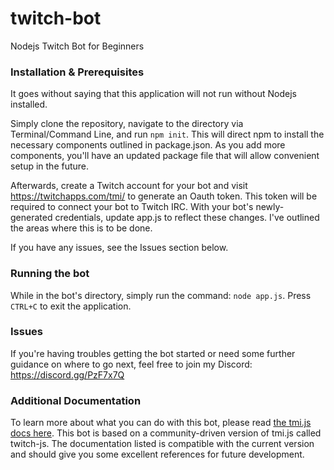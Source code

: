# twitch-bot
Nodejs Twitch Bot for Beginners

### Installation & Prerequisites
It goes without saying that this application will not run without Nodejs installed.

Simply clone the repository, navigate to the directory via Terminal/Command Line, and run `npm init`. This will direct npm to install the necessary components outlined in package.json. As you add more components, you'll have an updated package file that will allow convenient setup in the future.

Afterwards, create a Twitch account for your bot and visit https://twitchapps.com/tmi/ to generate an Oauth token. This token will be required to connect your bot to Twitch IRC. With your bot's newly-generated credentials, update app.js to reflect these changes. I've outlined the areas where this is to be done. 

If you have any issues, see the Issues section below.

### Running the bot
While in the bot's directory, simply run the command: `node app.js`. Press `CTRL+C` to exit the application.

### Issues
If you're having troubles getting the bot started or need some further guidance on where to go next, feel free to join my Discord: https://discord.gg/PzF7x7Q

### Additional Documentation
To learn more about what you can do with this bot, please read [the tmi.js docs here](https://docs.tmijs.org/v1.3.0/index.html). This bot is based on a community-driven version of tmi.js called twitch-js. The documentation listed is compatible with the current version and should give you some excellent references for future development.
